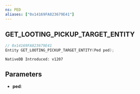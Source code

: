 ```yaml
---
ns: PED
aliases: ["0x14169FA823679E41"]
---
```

## GET_LOOTING_PICKUP_TARGET_ENTITY

```c
// 0x14169FA823679E41
Entity GET_LOOTING_PICKUP_TARGET_ENTITY(Ped ped);
```

```
NativeDB Introduced: v1207
```

## Parameters
* **ped**:
